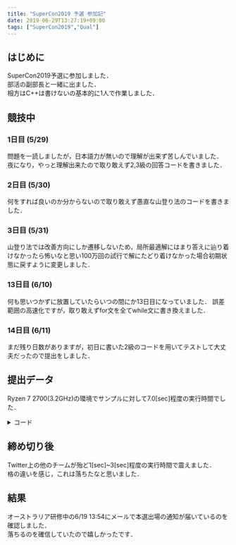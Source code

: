 ```yaml
---
title: "SuperCon2019 予選 参加記"
date: 2019-06-29T13:27:19+09:00
tags: ["SuperCon2019","Qual"]
---
```

## はじめに

SuperCon2019予選に参加しました．  
部活の副部長と一緒に出ました．  
相方はC++は書けないの基本的に1人で作業しました．  

## 競技中

### 1日目 (5/29)

問題を一読しましたが，日本語力が無いので理解が出来ず苦しんでいました．  
夜になり，やっと理解出来たので取り敢えず2,3級の回答コードを書きました．  

### 2日目 (5/30)

何をすれば良いのか分からないので取り敢えず愚直な山登り法のコードを書きました．

### 3日目 (5/31)

山登り法では改善方向にしか遷移しないため，局所最適解にはまり答えに辿り着けなかったら怖いなと思い100万回の試行で解にたどり着けなかった場合初期状態に戻すように変更しました．  

### 13日目 (6/10)

何も思いつかずに放置していたらいつの間にか13日目になっていました．
誤差範囲の高速化ですが，取り敢えずfor文を全てwhile文に書き換えました．

### 14日目 (6/11)

まだ残り日数がありますが，初日に書いた2級のコードを用いてテストして大丈夫だったので提出をしました．

## 提出データ

Ryzen 7 2700(3.2GHz)の環境でサンプルに対して7.0[sec]程度の実行時間でした．

<details><summary>コード</summary>

```cpp
#include "sc1.h"

inline int check(int c)
{
  int ret = 0;
  int query, input, output, newlon[4], sum, x, i, j, layer;
  query = 0;
  while (query < 10)
  {
    input = SC_prob[c][query * 2];
    output = 0;
    newlon[0] = 0, newlon[1] = 0, newlon[2] = 0, newlon[3] = 0;
    i = 0;
    while (i < 7)
    {
      sum = 0;
      j = 0;
      while (j < 6)
      {
        if (input & (1 << j))
          sum += SC_J[i * 6 + j];
        j++;
      }
      if (0 < sum)
        newlon[0] |= (1 << i);
      i++;
    }
    layer = 0;
    while (layer < 3)
    {
      i = 0;
      while (i < 7)
      {
        sum = 0;
        j = 0;
        while (j < 7)
        {
          if (newlon[layer] & (1 << j))
            sum += SC_J[42 + 49 * layer + i * 7 + j];
          j++;
        }
        if (0 < sum)
          newlon[layer + 1] |= (1 << i);
        i++;
      }
      layer++;
    }
    i = 0;
    while (i < 4)
    {
      sum = 0;
      j = 0;
      while (j < 7)
      {
        if (newlon[3] & (1 << j))
          sum += SC_J[189 + i * 7 + j];
        j++;
      }
      if (0 < sum)
        output |= (1 << i);
      i++;
    }
    x = output ^ SC_prob[c][query * 2 + 1];
    i = 0;
    while (i < 4)
    {
      if (x & (1 << i))
        ret++;
      i++;
    }
    query++;
  }
  return ret;
}

int main()
{
  int i, query, best, reset, tmp, test;
  init_genrand(0);
  SC_input();
  i = 0;
  while (i < SC_NJIJ)
  {
    SC_J[i] = 1;
    i++;
  }
  query = 0;
  while (query < SC_n)
  {
    best = 40;
    reset = 1000000;
    while (true)
    {
      tmp = genrand_int31() % SC_NJIJ;
      SC_J[tmp] *= -1;
      test = check(query);
      if (test == 0)
        break;
      if (best < test)
        SC_J[tmp] *= -1;
      else
        best = test;
      reset--;
      if (reset == 0)
      {
        i = 0;
        while (i < SC_NJIJ)
        {
          SC_J[i] = 1;
          i++;
        }
        best = 40;
        reset = 1000000;
      }
    }
    SC_output();
    query++;
  }
  return 0;
}
```

</details>

## 締め切り後

Twitter上の他のチームが殆ど1[sec]~3[sec]程度の実行時間で震えました．  
格の違いを感じ，これは落ちたなと思いました．

## 結果

オーストラリア研修中の6/19 13:54にメールで本選出場の通知が届いているのを確認しました．  
落ちるのを確信していたので嬉しかったです．  
